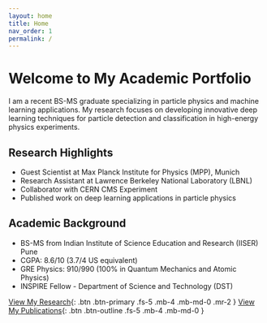 ```yaml
---
layout: home
title: Home
nav_order: 1
permalink: /
---
```


# Welcome to My Academic Portfolio

I am a recent BS-MS graduate specializing in particle physics and machine learning applications. My research focuses on developing innovative deep learning techniques for particle detection and classification in high-energy physics experiments.

## Research Highlights

- Guest Scientist at Max Planck Institute for Physics (MPP), Munich
- Research Assistant at Lawrence Berkeley National Laboratory (LBNL)
- Collaborator with CERN CMS Experiment
- Published work on deep learning applications in particle physics

## Academic Background

- BS-MS from Indian Institute of Science Education and Research (IISER) Pune
- CGPA: 8.6/10 (3.7/4 US equivalent)
- GRE Physics: 910/990 (100% in Quantum Mechanics and Atomic Physics)
- INSPIRE Fellow - Department of Science and Technology (DST)

[View My Research](/research){: .btn .btn-primary .fs-5 .mb-4 .mb-md-0 .mr-2 }
[View My Publications](/publications){: .btn .btn-outline .fs-5 .mb-4 .mb-md-0 }
